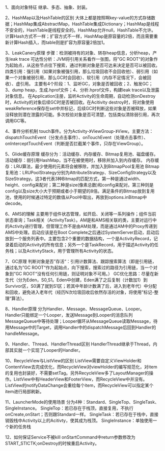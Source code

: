 1、面向对象特征
    继承、多态、抽象、封装。

2、HashMap以及HashTable的区别
    大体上都是按照啊key-value的方式存储数据；HashMap集成AbstractMap，HashTable集成Dictionary；HashMap是线程不安全的，HashTable是线程安全的。HashMap允许null，HashTable不允许。
    计算Hash方式不一样；扩容方式不一样，HashMap是原容量的2倍，而且需要重新计算Hash插入，而table则是扩容为原容量2倍加1。

3、LeakCanery原理
    步骤：检测被持有的对象、转存heap信息，分析heap，产生leak trace
    可达性分析：JVM将引用关系看作一张图，将”GC ROOT“的对象作为起始点，从这些节点往下搜索，通过判断对象是否可达来决定是否可以被回收。
    四类引用：强引用（如果对象被强引用，那么垃圾回收不会回收他）、弱引用（如果一个对象被弱引用，那么GC时会回收）、软引用（内存不足情况下，会被回收）、虚引用。
    主要有4个阶段：1、监听GC，对象是否被回收；2、触发GC；3、dump heap，生成.hprof文件；4、分析.hprof文件，构建leak trace以及泄露对象信息。
    在Application注册，监听Activity的生命周期，自动检测onDestroy时，Activity的对象后续GC时是否被回收。在Acitivity destroy时，将对象使用weakReference保存在set中并标记，后续GC时判断这些对象是否被释放，如果没释放则潜在泄露的可能。多次校验对象是否可清楚，包括类似清除弱引用，再次调用GC等。

4、事件分析机制
    touch事件。分为Activity-》ViewGroup-》View。主要方法：dispatchTouchEvent（分发点击事件）、onTouchEvent（处理点击事件）、onInterceptTouchEvent（判断是否拦截某个事件，只存在ViewGroup）。

5、Glide缓存原理
    缓存分为：活动缓存、内存缓存、Bitmap复用池、磁盘缓存。
    活动缓存：弱引用HashMap，当不在被使用时，移除并加入到内存缓存。
    内存缓存：LRU算法，最少使用的元素将会被移除，并加入到BitmapPool复用池
    Bitmap复用池：LRUPoolStrategy分别为AttributeStrategy、SizeConfigStrategy以及SizeStrategy。这3者代表3种Bitmap的匹配方式，第一种是通过width、height、config来配对；第二种是size(像素总数)和config来配对。第三种则是config以及size大小大于预期或者小于期望的8倍。满足条件的Bitmap放到复用池，使用的时候通过特定的数值从Pool中取出，再放到options.inBitmap中decode。

6、AMS的理解
    主要用于组件状态管理，如开启、关闭等一系列操作；组件当前状态查询；Task相关（ActivityTask）。AM是和AMS相关联的类，主要对运行中的Activity进行管理，但管理工作不是由AM处理，而是通过AM中的Proxy传递到AMS中处理。启动应该是在Boot Complete之后通过SystemServer启动，启动后放到一个服务列表中。主要包含2个重要的数据结构，一个是ActivityRecord，记录着启动的Activity的所有信息；另外一个是TaskRecord，用于描述Activity的任务栈；以及AcitivtyStack，用于管理所有Activity的状态。

7、GC原理
    判断对象是否”存活“：引用计数算法、跟踪搜索算法（即是引用链，通过名为”GC ROOT“作为起始点，向下搜索，搜索过的路径为引用链，当一个对象到”GC ROOT“没有任何引用链，则证明对象不可用。）
    GC优化思路：尽量在新生代（分为Eden，S0,S1。Eden中创建，Eden满了之后复制（计数加1）到Survivor区，S0满了就到S1区；若其中年龄计数满了后，进入到老年代）中分配和回收，避免进入老年代（经历N次垃圾回收后依然存活的对象，将使用”标记-整理“算法）。

8、Handler原理
    分为Handler、Message、MessageQueue、Looper。Handler只能绑定一个Looper，发送Message到Looper的消息队列MessageQueue中等待处理；Looper循环从MessageQueue读取Message，待用Message中的Target，调用Handler中的dispatchMessage后回到Handler的handleMessage。

9、Handler、Thread、HandlerThread区别
    HandlerThread继承于Thread，内部其实就一个实现了Looper的Handler。

10、RecycleView与ListView的区别
    ListView需要自定义ViewHolder和ContentView去完成优化，而RecycleView对viewHolder的编写规范化，对item的复用也封装好，不需要setTag。另外RecycleView多了LayoutManager的操作。ListView中有HeaderView和FooterView，而RecycleView中并没有。ListView的notifyDataChange会重绘每个item，而RecycleView可以指定某个item进行局部刷新。

11、LauncherMode的使用场景
    分为4种：Standard、SingleTop、SingleTask、SingleInstance。
    SingleTop：若已存在于栈顶，直接复用，不执行onCreate,onStart；否则跟Standard一样。
    SingleTask：若已存在于栈中，直接销毁栈中Activity以上的Acitivty，使其成为栈顶。
    SingleInstance：单独使用一个新的任务栈

12、如何保证Service不被kill
    onStartCommand中return参数修改为START_STICTK;onDestroy的时候重启Activity。